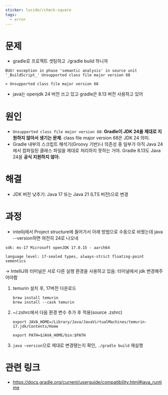 ```yaml
---
sticker: lucide//check-square
tags:
  - error
---
```

# 문제
- gradle로 프로젝트 셋팅하고 ./gradle build 하니까
```
BUG! exception in phase 'semantic analysis' in source unit '_BuildScript_' Unsupported class file major version 68

> Unsupported class file major version 68
```
- java는 openjdk 24 버전 쓰고 있고 gradle은 8.13 버전 사용하고 있어

# 원인
- `Unsupported class file major version 68`: **Gradle이 JDK 24을 제대로 지원하지 않아서 생기는 문제**. class file major version 68은 JDK 24 의미.
- Gradle 내부의 스크립트 해석기(Groovy 기반)나 의존성 중 일부가 아직 Java 24에서 컴파일된 클래스 파일을 제대로 처리하지 못하는 거야. Gradle 8.13도 Java 24을 **공식 지원하지 않아.**

# 해결
- JDK 버전 낮추기: Java 17 또는 Java 21 (LTS 버전)으로 변경

# 과정
- intellij에서 Project structure에 들어가서 아래 방법으로 수동으로 바꿨는데 java --version하면 여전히 24로 나오네
```
sdk: ms-17 Microsoft openJDK 17.0.15 - aarch64

language level: 17-sealed types, always-strict floating-point sementics
```

→ IntelliJ와 터미널은 서로 다른 실행 환경을 사용하고 있음: 터미널에서 jdk 변경해주어야함

1. temurin 설치 후, 17버전 다운로드
	```
	brew install temurin
	brew install --cask temurin
    ```
2. ~/.zshrc에서 다음 환경 변수 추가 후 적용(source .zshrc)
	```
	export JAVA_HOME=/Library/Java/JavaVirtualMachines/temurin-17.jdk/Contents/Home
	
	export PATH=$JAVA_HOME/bin:$PATH
	```
3. `java –version`으로 제대로 변경됐는지 확인, `./gradle build` 재실행

# 관련 링크
- https://docs.gradle.org/current/userguide/compatibility.html#java_runtime